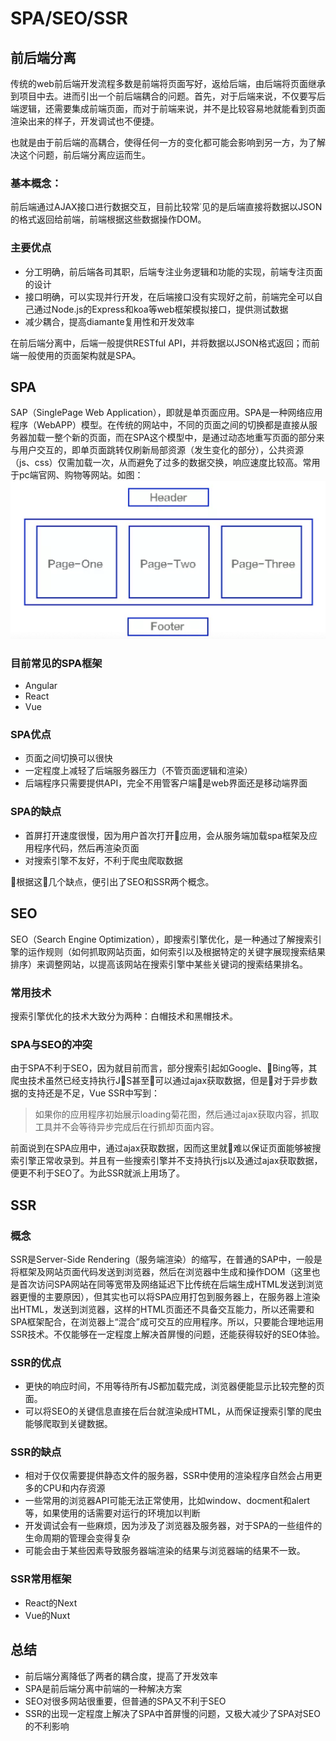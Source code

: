 # SPA/SEO/SSR

## 前后端分离

传统的web前后端开发流程多数是前端将页面写好，返给后端，由后端将页面继承到项目中去。进而引出一个前后端耦合的问题。首先，对于后端来说，不仅要写后端逻辑，还需要集成前端页面，而对于前端来说，并不是比较容易地就能看到页面渲染出来的样子，开发调试也不便捷。

也就是由于前后端的高耦合，使得任何一方的变化都可能会影响到另一方，为了解决这个问题，前后端分离应运而生。

### 基本概念：

前后端通过AJAX接口进行数据交互，目前比较常˙见的是后端直接将数据以JSON的格式返回给前端，前端根据这些数据操作DOM。

### 主要优点

- 分工明确，前后端各司其职，后端专注业务逻辑和功能的实现，前端专注页面的设计
- 接口明确，可以实现并行开发，在后端接口没有实现好之前，前端完全可以自己通过Node.js的Express和koa等web框架模拟接口，提供测试数据
- 减少耦合，提高diamante复用性和开发效率

在前后端分离中，后端一般提供RESTful API，并将数据以JSON格式返回；而前端一般使用的页面架构就是SPA。

## SPA

SAP（SinglePage Web Application），即就是单页面应用。SPA是一种网络应用程序（WebAPP）模型。在传统的网站中，不同的页面之间的切换都是直接从服务器加载一整个新的页面，而在SPA这个模型中，是通过动态地重写页面的部分来与用户交互的，即单页面跳转仅刷新局部资源（发生变化的部分），公共资源（js、css）仅需加载一次，从而避免了过多的数据交换，响应速度比较高。常用于pc端官网、购物等网站。如图：
![img_1](/assets/spa.png)

### 目前常见的SPA框架

- Angular
- React
- Vue

### SPA优点

- 页面之间切换可以很快
- 一定程度上减轻了后端服务器压力（不管页面逻辑和渲染）
- 后端程序只需要提供API，完全不用管客户端是web界面还是移动端界面

### SPA的缺点

- 首屏打开速度很慢，因为用户首次打开应用，会从服务端加载spa框架及应用程序代码，然后再渲染页面
- 对搜索引擎不友好，不利于爬虫爬取数据

根据这几个缺点，便引出了SEO和SSR两个概念。

## SEO

SEO（Search Engine Optimization），即搜索引擎优化，是一种通过了解搜索引擎的运作规则（如何抓取网站页面，如何索引以及根据特定的关键字展现搜索结果排序）来调整网站，以提高该网站在搜索引擎中某些关键词的搜索结果排名。

### 常用技术

搜索引擎优化的技术大致分为两种：白帽技术和黑帽技术。

### SPA与SEO的冲突

由于SPA不利于SEO，因为就目前而言，部分搜索引起如Google、Bing等，其爬虫技术虽然已经支持执行JS甚至可以通过ajax获取数据，但是对于异步数据的支持还是不足，Vue SSR中写到：
> 如果你的应用程序初始展示loading菊花图，然后通过ajax获取内容，抓取工具并不会等待异步完成后在行抓却页面内容。

前面说到在SPA应用中，通过ajax获取数据，因而这里就难以保证页面能够被搜索引擎正常收录到。并且有一些搜索引擎并不支持执行js以及通过ajax获取数据，便更不利于SEO了。为此SSR就派上用场了。

## SSR

### 概念

SSR是Server-Side Rendering（服务端渲染）的缩写，在普通的SAP中，一般是将框架及网站页面代码发送到浏览器，然后在浏览器中生成和操作DOM（这里也是首次访问SPA网站在同等宽带及网络延迟下比传统在后端生成HTML发送到浏览器更慢的主要原因），但其实也可以将SPA应用打包到服务器上，在服务器上渲染出HTML，发送到浏览器，这样的HTML页面还不具备交互能力，所以还需要和SPA框架配合，在浏览器上“混合”成可交互的应用程序。所以，只要能合理地运用SSR技术。不仅能够在一定程度上解决首屏慢的问题，还能获得较好的SEO体验。

### SSR的优点

- 更快的响应时间，不用等待所有JS都加载完成，浏览器便能显示比较完整的页面。
- 可以将SEO的关键信息直接在后台就渲染成HTML，从而保证搜索引擎的爬虫能够爬取到关键数据。

### SSR的缺点

- 相对于仅仅需要提供静态文件的服务器，SSR中使用的渲染程序自然会占用更多的CPU和内存资源
- 一些常用的浏览器API可能无法正常使用，比如window、docment和alert等，如果使用的话需要对运行的环境加以判断
- 开发调试会有一些麻烦，因为涉及了浏览器及服务器，对于SPA的一些组件的生命周期的管理会变得复杂
- 可能会由于某些因素导致服务器端渲染的结果与浏览器端的结果不一致。

### SSR常用框架

- React的Next
- Vue的Nuxt

## 总结

- 前后端分离降低了两者的耦合度，提高了开发效率
- SPA是前后端分离中前端的一种解决方案
- SEO对很多网站很重要，但普通的SPA又不利于SEO
- SSR的出现一定程度上解决了SPA中首屏慢的问题，又极大减少了SPA对SEO的不利影响
